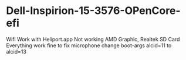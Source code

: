 # Dell-Inspirion-15-3576-OPenCore-efi
Wifi Work with Heliport.app
Not working AMD Graphic, Realtek SD Card 
Everything work fine 
to fix microphone change boot-args alcid=11 to alcid=13
